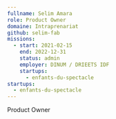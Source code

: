 ```yaml
---
fullname: Selim Amara
role: Product Owner
domaine: Intraprenariat
github: selim-fab
missions:
  - start: 2021-02-15
    end: 2022-12-31
    status: admin
    employer: DINUM / DRIEETS IDF
    startups:
      - enfants-du-spectacle
startups:
  - enfants-du-spectacle
---
```

Product Owner